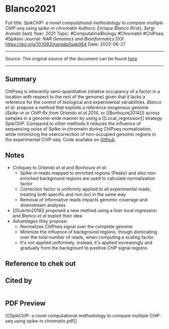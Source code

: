 # Blanco2021
Full title: *SpikChIP- a novel computational methodology to compare multiple ChIP-seq using spike-in chromatin*
Authors: *Enrique Blanco* (first); *Sergi Aranda* (last)
Year: *2021*
Topic: #ComputatinalBiology #Chromatin #ChIPseq #Spikein
Journal: *NAR Genomics and Bioinformatics*
DOI: https://doi.org/10.1093/nargab/lqab064
Date: 2022-06-27

---

Source: The original source of the document can be found [here](https://academic.oup.com/nargab/article/3/3/lqab064/6329082)

---

## Summary
ChIPseq is inherently semi-quantitative (relative occupancy of a factor in a location with respect to the rest of the genome) given that it lacks a reference for the control of biological and experimental variabilities. *Blanco et al.* propose a method that exploits a reference exogenous genome (*Spike-in or ChIP-Rx from Orlando et al 2014*, or [[Bonhoure2014]]) across samples in a genome-wide manner by using a [[Local_regression]] strategy *SpikChIP*. Compared to other methods it reduces the influence of sequencing noise of Spike-in chromatin during ChIPseq normalization, while minimizing the overcorrection of non-occupied genomic regions in the experimental ChIP-seq. Code availabe on [GitHub](https://github.com/eblancoga/spikChIP).
## Notes
- Critiques to *Orlando et al* and *Bonhoure et al*: 
	- Spike-in reads mapped to enriched regions (Peaks) and also non-enriched background regions are used to calculate normalization factor
	- Correction factor is uniformly applied to all experimental reads, treating both specific and non loci in the same way
	- Removal of informative reads impacts genomic coverage and downstream analyses
- [[Guertin2018]] proposed a new method using a liner local regression and *Blanco et al* exploit their idea
- *Advantages* they propose:
	- Normalizes ChIPseq signal over the complete genome
	- Minimize the influence of background regions, though dominating over the total number of reads, when computing a scaling factor.
	- It's not applied uniformely, instead, it's applied increasingly and gradually from the backgrounf to positive ChIP signal regions.

## Reference to chek out



## Cited by
```query

```

## PDF Preview
![[SpikChIP- a novel computational methodology to compare multiple ChIP-seq using spike-in chromatin.pdf]]


